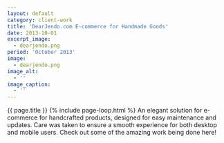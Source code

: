```yaml
---
layout: default 
category: client-work
title: 'DearJendo.com E-commerce for Handmade Goods'
date: 2013-10-01
excerpt_image: 
  - dearjendo.png
period: 'October 2013'
image:
  - dearjendo.png
image_alt:
  - ''
image_caption:
  - ''
---
```

{{ page.title }}
{% include page-loop.html %}
An elegant solution for e-commerce for handcrafted products, designed for easy maintenance and updates. Care was taken to ensure a smooth experience for both desktop and mobile users. Check out some of the amazing work being done here!
